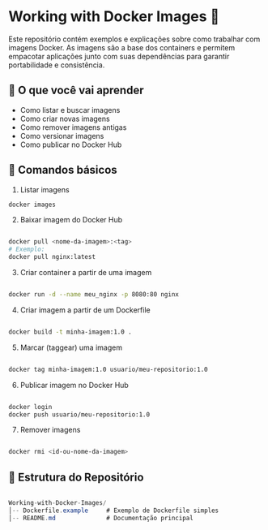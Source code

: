 # Working with Docker Images 🐳

Este repositório contém exemplos e explicações sobre como trabalhar com imagens Docker.
As imagens são a base dos containers e permitem empacotar aplicações junto com suas dependências para garantir portabilidade e consistência.

## 📌 O que você vai aprender

- Como listar e buscar imagens
- Como criar novas imagens
- Como remover imagens antigas
- Como versionar imagens
- Como publicar no Docker Hub

## 🔹 Comandos básicos

1. Listar imagens

```bash
docker images
```

2. Baixar imagem do Docker Hub

```bash

docker pull <nome-da-imagem>:<tag>
# Exemplo:
docker pull nginx:latest

```

3. Criar container a partir de uma imagem

```bash

docker run -d --name meu_nginx -p 8080:80 nginx

```

4. Criar imagem a partir de um Dockerfile

```bash

docker build -t minha-imagem:1.0 .

```

5. Marcar (taggear) uma imagem

```bash

docker tag minha-imagem:1.0 usuario/meu-repositorio:1.0

```

6. Publicar imagem no Docker Hub

```bash

docker login
docker push usuario/meu-repositorio:1.0

```

7. Remover imagens

```bash

docker rmi <id-ou-nome-da-imagem>

```

## 📂 Estrutura do Repositório

```csharp

Working-with-Docker-Images/
│-- Dockerfile.example     # Exemplo de Dockerfile simples
│-- README.md              # Documentação principal

```


